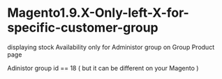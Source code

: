 # Magento1.9.X-Only-left-X-for-specific-customer-group
displaying stock Availability only for Administor group on Group Product page 


Adinistor group id == 18
( but it can be different on your Magento )

